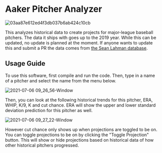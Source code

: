 # Aaker Pitcher Analyzer

![03aa87e612ed4f3db037b6ab424c10cb](https://user-images.githubusercontent.com/52639031/124807749-f6ec0380-df12-11eb-9489-6d64c868a1e5.png)

This analyzes historical data to create projects for major-league baseball pitchers. The data it ships with goes up to the 2019 year. While this can be updated, no update is planned at the moment. If anyone wants to update this and submit a PR the data comes from [the Sean Lahman database](https://duckduckgo.com/?q=sean+lahman+baseball+db&ia=web).

## Usage Guide

To use this software, first compile and run the code. Then, type in a name of a pitcher and select the name from the menu below.

![2021-07-06 09_26_56-Window](https://user-images.githubusercontent.com/52639031/124809472-00766b00-df15-11eb-997e-20c7668c28f6.png)

Then, you can look at the following historical trends for this pitcher, ERA, WHIP, K/9, K and cut chance. ERA will show the upper and lower standard deviation prediction for this pitcher as well.

![2021-07-06 09_27_22-Window](https://user-images.githubusercontent.com/52639031/124809505-09ffd300-df15-11eb-8538-1ae026fec559.png)

However cut chance only shows up when projections are toggled to be on. You can toggle projections to be on by clicking the "Toggle Projection" button. This will show or hide projections based on historical data of how other historical pitchers progressed.
